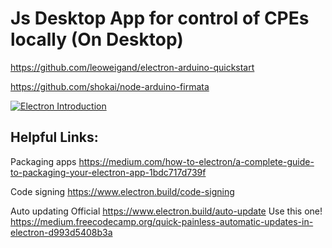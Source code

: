 # Js Desktop App for control of CPEs locally (On Desktop)


https://github.com/leoweigand/electron-arduino-quickstart

https://github.com/shokai/node-arduino-firmata


[![Electron Introduction](https://img.youtube.com/vi/YOUTUBE_VIDEO_ID_HERE/0.jpg)](https://www.youtube.com/watch?v=8YP_nOCO-4Q)


## Helpful Links:

Packaging apps
https://medium.com/how-to-electron/a-complete-guide-to-packaging-your-electron-app-1bdc717d739f

Code signing
https://www.electron.build/code-signing

Auto updating
Official https://www.electron.build/auto-update
Use this one! https://medium.freecodecamp.org/quick-painless-automatic-updates-in-electron-d993d5408b3a

